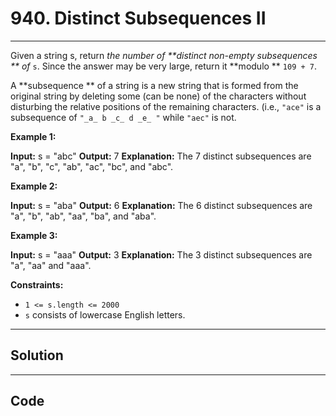 # 940. Distinct Subsequences II

---

Given a string s, return _the number of **distinct non-empty subsequences ** of_ `s`. Since the answer may be very large, return it **modulo ** `109 + 7`.

A **subsequence ** of a string is a new string that is formed from the original string by deleting some (can be none) of the characters without disturbing the relative positions of the remaining characters. (i.e., `"ace"` is a subsequence of `"_a_ b _c_ d _e_ "` while `"aec"` is not. 

 

**Example 1:**


**Input:** s = "abc"
**Output:** 7
**Explanation:** The 7 distinct subsequences are "a", "b", "c", "ab", "ac", "bc", and "abc".


**Example 2:**


**Input:** s = "aba"
**Output:** 6
**Explanation:** The 6 distinct subsequences are "a", "b", "ab", "aa", "ba", and "aba".


**Example 3:**


**Input:** s = "aaa"
**Output:** 3
**Explanation:** The 3 distinct subsequences are "a", "aa" and "aaa".


 

**Constraints:**

  * `1 <= s.length <= 2000`
  * `s` consists of lowercase English letters.

---

## Solution



---

## Code
```python


```
